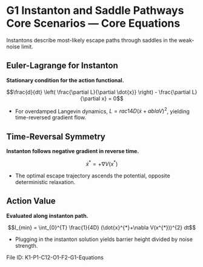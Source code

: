 # G1 Instanton and Saddle Pathways Core Scenarios — Core Equations

Instantons describe most-likely escape paths through saddles in the weak-noise limit.

## Euler-Lagrange for Instanton
**Stationary condition for the action functional.**

$$\frac{d}{dt} \left( \frac{\partial L}{\partial \dot{x}} \right) - \frac{\partial L}{\partial x} = 0$$

- For overdamped Langevin dynamics, $L = rac{1}{4D} (\dot{x}+
abla V)^{2}$, yielding time-reversed gradient flow.
## Time-Reversal Symmetry
**Instanton follows negative gradient in reverse time.**

$$\dot{x}^{*} = +\nabla V(x^{*})$$

- The optimal escape trajectory ascends the potential, opposite deterministic relaxation.
## Action Value
**Evaluated along instanton path.**

$$I_{min} = \int_{0}^{T} \frac{1}{4D} (\dot{x}^{*}+\nabla V(x^{*}))^{2} dt$$

- Plugging in the instanton solution yields barrier height divided by noise strength.

File ID: K1-P1-C12-O1-F2-G1-Equations
